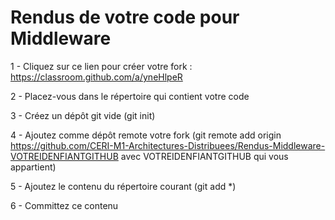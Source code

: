 # Rendus de votre code pour Middleware

1 - Cliquez sur ce lien pour créer votre fork : https://classroom.github.com/a/yneHlpeR

2 - Placez-vous dans le répertoire qui contient votre code

3 - Créez un dépôt git vide (git init)

4 - Ajoutez comme dépôt remote votre fork (git remote add origin  https://github.com/CERI-M1-Architectures-Distribuees/Rendus-Middleware-VOTREIDENFIANTGITHUB avec VOTREIDENFIANTGITHUB qui vous appartient)

5 - Ajoutez le contenu du répertoire courant (git add *)

6 - Committez ce contenu
